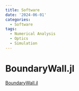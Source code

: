 ```yaml
---
title: Software
date: '2024-06-01'
categories:
  - Software
tags:
  - Numerical Analysis
  - Optics
  - Simulation
---
```


# BoundaryWall.jl

[BoundaryWall.jl](https://github.com/biestro/BoundaryWall.jl)
